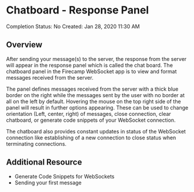 # Chatboard - Response Panel

Completion Status: No
Created: Jan 28, 2020 11:30 AM

## Overview

After sending your message(s) to the server, the response from the server will appear in the response panel which is called the chat board. The chatboard panel in the Firecamp WebSocket app is to view and format messages received from the server.

The panel defines messages received from the server with a thick blue border on the right while the messages sent by the user with no border at all on the left by default. Hovering the mouse on the top right side of the panel will result in further options appearing. These can be used to change orientation (Left, center, right) of messages, close connection, clear chatboard, or generate code snippets of your WebSocket connection.

The chatboard also provides constant updates in status of the WebSocket connection like establishing of a new connection to close status when terminating connections.


## Additional Resource
- Generate Code Snippets for WebSockets
- Sending your first message
